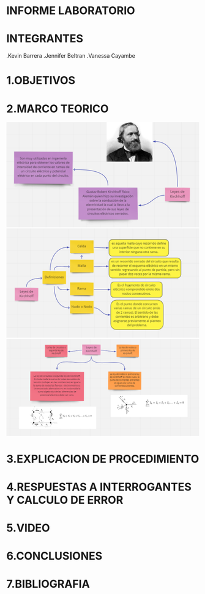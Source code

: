 # INFORME LABORATORIO

# INTEGRANTES
.Kevin Barrera
.Jennifer Beltran
.Vanessa Cayambe

# 1.OBJETIVOS

# 2.MARCO TEORICO

![](https://github.com/Kevinsan21/Imagenes-Laboratorio-1-/blob/main/2.png)
![](https://github.com/Kevinsan21/Imagenes-Laboratorio-1-/blob/main/1.png)
![](https://github.com/Kevinsan21/Imagenes-Laboratorio-1-/blob/main/3.png)

# 3.EXPLICACION DE PROCEDIMIENTO 

# 4.RESPUESTAS A INTERROGANTES Y CALCULO DE ERROR

# 5.VIDEO

# 6.CONCLUSIONES 

# 7.BIBLIOGRAFIA
